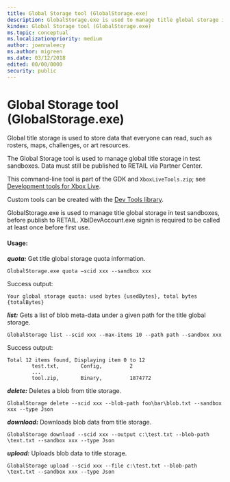 ```yaml
---
title: Global Storage tool (GlobalStorage.exe)
description: GlobalStorage.exe is used to manage title global storage in test sandboxes, before publish to RETAIL.
kindex: Global Storage tool (GlobalStorage.exe)
ms.topic: conceptual
ms.localizationpriority: medium
author: joannaleecy
ms.author: migreen
ms.date: 03/12/2018
edited: 00/00/0000
security: public
---
```


# Global Storage tool (GlobalStorage.exe)

Global title storage is used to store data that everyone can read, such as rosters, maps, challenges, or art resources.

The Global Storage tool is used to manage global title storage in test sandboxes.
Data must still be published to RETAIL via Partner Center.

This command-line tool is part of the GDK and `XboxLiveTools.zip`; see [Development tools for Xbox Live](live-tools.md).

Custom tools can be created with the [Dev Tools library](https://www.nuget.org/packages/Microsoft.Xbox.Services.DevTools).

GlobalStorage.exe is used to manage title global storage in test sandboxes, before publish to RETAIL.
XblDevAccount.exe signin is required to be called at least once before first use.

#### Usage:
***quota:*** Get title global storage quota information.
```
GlobalStorage.exe quota –scid xxx --sandbox xxx
```


Success output:
```
Your global storage quota: used bytes {usedBytes}, total bytes {totalBytes}
```

***list:*** Gets a list of blob meta-data under a given path for the title global storage.
```
GlobalStorage list --scid xxx --max-items 10 --path path --sandbox xxx
```
Success output:
```
Total 12 items found, Displaying item 0 to 12
        test.txt,       Config,         2
        ...
        tool.zip,       Binary,         1874772
```

***delete:*** Deletes a blob from title storage.
```
GlobalStorage delete --scid xxx --blob-path foo\bar\blob.txt --sandbox xxx --type Json
```

***download:*** Downloads blob data from title storage.
```
GlobalStorage download --scid xxx --output c:\test.txt --blob-path \text.txt --sandbox xxx --type Json
```

***upload:*** Uploads blob data to title storage.
```
GlobalStorage upload --scid xxx --file c:\test.txt --blob-path \text.txt --sandbox xxx --type Json
```